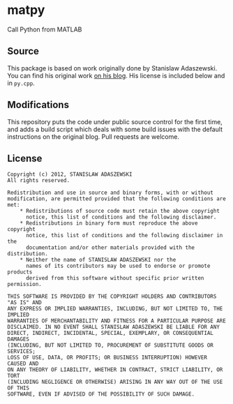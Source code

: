 # matpy
Call Python from MATLAB

## Source

This package is based on work originally done by Stanislaw Adaszewski. You can
find his original work [on his blog](http://algoholic.eu/matpy/). His license
is included below and in `py.cpp`.

## Modifications

This repository puts the code under public source control for the first time,
and adds a build script which deals with some build issues with the default
instructions on the original blog. Pull requests are welcome.

## License

```
Copyright (c) 2012, STANISLAW ADASZEWSKI
All rights reserved.

Redistribution and use in source and binary forms, with or without
modification, are permitted provided that the following conditions are met:
    * Redistributions of source code must retain the above copyright
      notice, this list of conditions and the following disclaimer.
    * Redistributions in binary form must reproduce the above copyright
      notice, this list of conditions and the following disclaimer in the
      documentation and/or other materials provided with the distribution.
    * Neither the name of STANISLAW ADASZEWSKI nor the
      names of its contributors may be used to endorse or promote products
      derived from this software without specific prior written permission.

THIS SOFTWARE IS PROVIDED BY THE COPYRIGHT HOLDERS AND CONTRIBUTORS "AS IS" AND
ANY EXPRESS OR IMPLIED WARRANTIES, INCLUDING, BUT NOT LIMITED TO, THE IMPLIED
WARRANTIES OF MERCHANTABILITY AND FITNESS FOR A PARTICULAR PURPOSE ARE
DISCLAIMED. IN NO EVENT SHALL STANISLAW ADASZEWSKI BE LIABLE FOR ANY
DIRECT, INDIRECT, INCIDENTAL, SPECIAL, EXEMPLARY, OR CONSEQUENTIAL DAMAGES
(INCLUDING, BUT NOT LIMITED TO, PROCUREMENT OF SUBSTITUTE GOODS OR SERVICES;
LOSS OF USE, DATA, OR PROFITS; OR BUSINESS INTERRUPTION) HOWEVER CAUSED AND
ON ANY THEORY OF LIABILITY, WHETHER IN CONTRACT, STRICT LIABILITY, OR TORT
(INCLUDING NEGLIGENCE OR OTHERWISE) ARISING IN ANY WAY OUT OF THE USE OF THIS
SOFTWARE, EVEN IF ADVISED OF THE POSSIBILITY OF SUCH DAMAGE.
```
